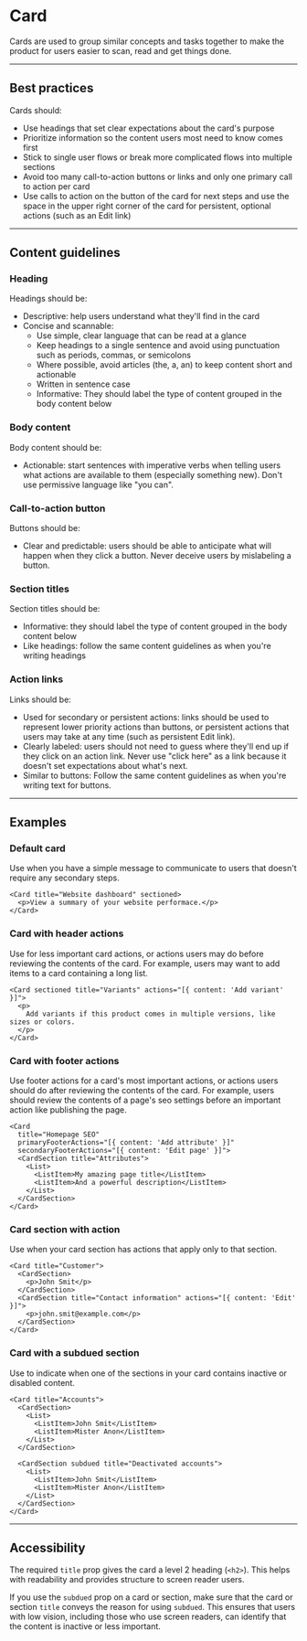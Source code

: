 # Card

Cards are used to group similar concepts and tasks together to make the product for users easier to scan, read and 
get things done.

---

## Best practices

Cards should:

- Use headings that set clear expectations about the card's purpose
- Prioritize information so the content users most need to know comes first
- Stick to single user flows or break more complicated flows into multiple sections
- Avoid too many call-to-action buttons or links and only one primary call to action per card
- Use calls to action on the button of the card for next steps and use the space in the upper right corner of the card 
  for persistent, optional actions (such as an Edit link)

---

## Content guidelines

### Heading

Headings should be:

- Descriptive: help users understand what they'll find in the card
- Concise and scannable:
  - Use simple, clear language that can be read at a glance
  - Keep headings to a single sentence and avoid using punctuation such as periods, commas, or semicolons
  - Where possible, avoid articles (the, a, an) to keep content short and actionable
  - Written in sentence case
  - Informative: They should label the type of content grouped in the body content below

### Body content

Body content should be:

- Actionable: start sentences with imperative verbs when telling users what actions are available to them 
  (especially something new). Don't use permissive language like "you can".

### Call-to-action button

Buttons should be:

- Clear and predictable: users should be able to anticipate what will happen when they click a button.
  Never deceive users by mislabeling a button.

### Section titles

Section titles should be:

- Informative: they should label the type of content grouped in the body content below
- Like headings: follow the same content guidelines as when you're writing headings

### Action links

Links should be:

- Used for secondary or persistent actions: links should be used to represent lower priority actions than buttons,
  or persistent actions that users may take at any time (such as persistent Edit link).
- Clearly labeled: users should not need to guess where they'll end up if they click on an action link. Never use 
  "click here" as a link because it doesn't set expectations about what's next.
- Similar to buttons: Follow the same content guidelines as when you're writing text for buttons.

--- 

## Examples

### Default card

Use when you have a simple message to communicate to users that doesn't require any secondary steps.

```vue
<Card title="Website dashboard" sectioned>
  <p>View a summary of your website performace.</p>
</Card>
```

### Card with header actions

Use for less important card actions, or actions users may do before reviewing the contents of the card. For example,
users may want to add items to a card containing a long list. 

```vue
<Card sectioned title="Variants" actions="[{ content: 'Add variant' }]">
  <p>
    Add variants if this product comes in multiple versions, like sizes or colors.
  </p>
</Card>
```

### Card with footer actions

Use footer actions for a card's most important actions, or actions users should do after reviewing the contents of the
card. For example, users should review the contents of a page's seo settings before an important action like publishing
the page.

```vue
<Card
  title="Homepage SEO"
  primaryFooterActions="[{ content: 'Add attribute' }]"
  secondaryFooterActions="[{ content: 'Edit page' }]">
  <CardSection title="Attributes">
    <List>
      <ListItem>My amazing page title</ListItem>
      <ListItem>And a powerful description</ListItem>
    </List>  
  </CardSection>
</Card>
```

### Card section with action

Use when your card section has actions that apply only to that section.

```vue
<Card title="Customer">
  <CardSection>
    <p>John Smit</p>
  </CardSection>
  <CardSection title="Contact information" actions="[{ content: 'Edit' }]">
    <p>john.smit@example.com</p>
  </CardSection>
</Card>
```

### Card with a subdued section

Use to indicate when one of the sections in your card contains inactive or disabled content.

```vue
<Card title="Accounts">
  <CardSection>
    <List>
      <ListItem>John Smit</ListItem>
      <ListItem>Mister Anon</ListItem>
    </List>
  </CardSection>
  
  <CardSection subdued title="Deactivated accounts">
    <List>
      <ListItem>John Smit</ListItem>
      <ListItem>Mister Anon</ListItem>
    </List>
  </CardSection>
</Card>
```

---

## Accessibility

The required `title` prop gives the card a level 2 heading (`<h2>`). This helps with readability and provides structure
to screen reader users.

If you use the `subdued` prop on a card or section, make sure that the card or section `title` conveys the reason
for using `subdued`. This ensures that users with low vision, including those who use screen readers, can identify
that the content is inactive or less important.
